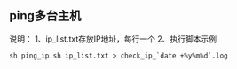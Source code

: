## ping多台主机

说明：
1、ip_list.txt存放IP地址，每行一个
2、执行脚本示例
```
sh ping_ip.sh ip_list.txt > check_ip_`date +%y%m%d`.log
```